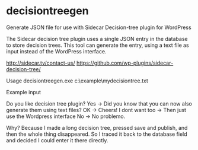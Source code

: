 # decisiontreegen
Generate JSON file for use with Sidecar Decision-tree plugin for WordPress

The Sidecar decision tree plugin uses a single JSON entry in the database to store decision trees.
This tool can generate the entry, using a text file as input instead of the WordPress interface.

http://sidecar.tv/contact-us/
https://github.com/wp-plugins/sidecar-decision-tree/

Usage 
decisiontreegen.exe c:\example\mydecisiontree.txt

Example input

Do you like decision tree plugin?
  Yes -> Did you know that you can now also generate them using text files?
    OK -> Cheers!
    I dont want too -> Then just use the Wordpress interface
  No -> No problemo.

Why?
Because I made a long decision tree, pressed save and publish, and then the whole thing disappeared. So I traced it back to the database field and decided I could enter it there directly.
